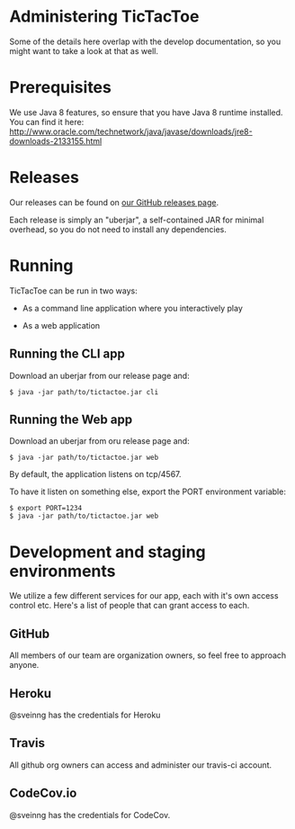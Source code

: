 Administering TicTacToe
=======================

Some of the details here overlap with the develop documentation, so you might want to take
a look at that as well.

# Prerequisites

We use Java 8 features, so ensure that you have Java 8 runtime installed.
You can find it here: http://www.oracle.com/technetwork/java/javase/downloads/jre8-downloads-2133155.html

# Releases

Our releases can be found on [our GitHub releases page](https://github.com/hundarogborn/TicTacToe/releases).

Each release is simply an "uberjar", a self-contained JAR for minimal overhead, so you do not need to install
any dependencies.

# Running

TicTacToe can be run in two ways:

- As a command line application where you interactively play

- As a web application

## Running the CLI app

Download an uberjar from our release page and:

```
$ java -jar path/to/tictactoe.jar cli
```

## Running the Web app

Download an uberjar from oru release page and:

```
$ java -jar path/to/tictactoe.jar web
```

By default, the application listens on tcp/4567.

To have it listen on something else, export the PORT environment variable:
```
$ export PORT=1234 
$ java -jar path/to/tictactoe.jar web
```

# Development and staging environments

We utilize a few different services for our app, each with it's own access control etc.
Here's a list of people that can grant access to each.


## GitHub

All members of our team are organization owners, so feel free to approach anyone.

## Heroku

@sveinng has the credentials for Heroku

## Travis

All github org owners can access and administer our travis-ci account.

## CodeCov.io

@sveinng has the credentials for CodeCov.

